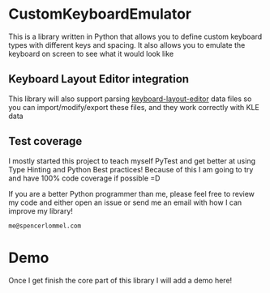 # CustomKeyboardEmulator

This is a library written in Python that allows you to define custom keyboard types with different keys and spacing.
It also allows you to emulate the keyboard on screen to see what it would look like

## Keyboard Layout Editor integration

This library will also support parsing [keyboard-layout-editor](https://www.keyboard-layout-editor.com/) data files 
so you can import/modify/export these files, and they work correctly with KLE data

## Test coverage

I mostly started this project to teach myself PyTest and get better at using Type Hinting and Python Best practices!
Because of this I am going to try and have 100% code coverage if possible =D

If you are a better Python programmer than me, please feel free to review my code and either open an issue or send me 
an email with how I can improve my library! 

`me@spencerlommel.com`

# Demo

Once I get finish the core part of this library I will add a demo here!